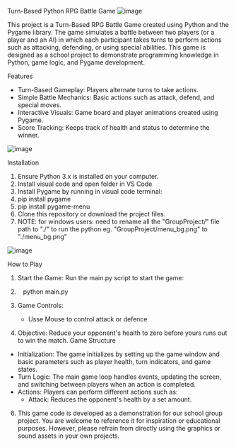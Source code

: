Turn-Based Python RPG Battle Game
![image](https://github.com/user-attachments/assets/a2944342-7caf-461a-a1c5-4bed5dc5939c)

This project is a Turn-Based RPG Battle Game created using Python and the Pygame library. The game simulates a battle between two players (or a player and an AI) in which each participant takes turns to perform actions such as attacking, defending, or using special abilities. This game is designed as a school project to demonstrate programming knowledge in Python, game logic, and Pygame development.

Features
* Turn-Based Gameplay: Players alternate turns to take actions.
* Simple Battle Mechanics: Basic actions such as attack, defend, and special moves.
* Interactive Visuals: Game board and player animations created using Pygame.
* Score Tracking: Keeps track of health and status to determine the winner.

![image](https://github.com/user-attachments/assets/011da118-2036-46d5-b029-c4de6747283b)

  
Installation
1. Ensure Python 3.x is installed on your computer.
2. Install visual code and open folder in VS Code
3. Install Pygame by running in visual code terminal:
4.   pip install pygame
5.   pip install pygame-menu
6. Clone this repository or download the project files.
7. NOTE: for windows users: need to rename all the "GroupProject/" file path to "./" to run the python
   eg. "GroupProject/menu_bg.png" to "./menu_bg.png"

![image](https://github.com/user-attachments/assets/b9abcaf6-a84b-49cb-9b89-8840d4740ec5)

   
How to Play
1. Start the Game: Run the main.py script to start the game:
2.    python main.py
     
4. Game Controls:
    * Usse Mouse to control attack or defence      
      
5. Objective: Reduce your opponent's health to zero before yours runs out to win the match.
Game Structure
* Initialization: The game initializes by setting up the game window and basic parameters such as player health, turn indicators, and game states.
* Turn Logic: The main game loop handles events, updating the screen, and switching between players when an action is completed.
* Actions: Players can perform different actions such as:
    * Attack: Reduces the opponent's health by a set amount.

6. This game code is developed as a demonstration for our school group project. You are welcome to reference it for inspiration or educational purposes.
However, please refrain from directly using the graphics or sound assets in your own projects.
    
      




